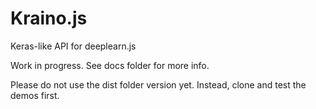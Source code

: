 # Kraino.js
Keras-like API for deeplearn.js

Work in progress. See docs folder for more info.

Please do not use the dist folder version yet.
Instead, clone and test the demos first.